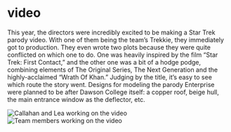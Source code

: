 # video
This year, the directors were incredibly excited to be making a Star Trek parody video. With one of them being the team’s Trekkie, they immediately got to production. They even wrote two plots because they were quite conflicted on which one to do. One was heavily inspired by the film “Star Trek: First Contact,” and the other one was a bit of a hodge podge, combining elements of The Original Series, The Next Generation and the highly-acclaimed “Wrath Of Khan.” Judging by the title, it’s easy to see which route the story went. Designs for modeling the parody Enterprise were planned to be after Dawson College itself: a copper roof, beige hull, the main entrance window as the deflector, etc.

![Callahan and Lea working on the video](/images/videoImage1)
![Team members working on the video](/images/videoImage2)